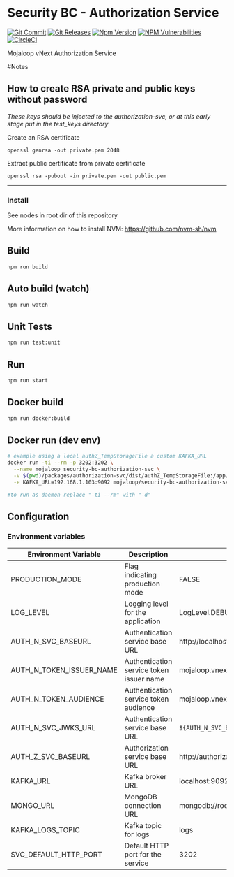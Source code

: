 # Security BC - Authorization Service

[![Git Commit](https://img.shields.io/github/last-commit/mojaloop/security-bc.svg?style=flat)](https://github.com/mojaloop/security-bc/commits/master)
[![Git Releases](https://img.shields.io/github/release/mojaloop/security-bc.svg?style=flat)](https://github.com/mojaloop/security-bc/releases)
[![Npm Version](https://img.shields.io/npm/v/@mojaloop-poc/security-bc.svg?style=flat)](https://www.npmjs.com/package/@mojaloop-poc/security-bc)
[![NPM Vulnerabilities](https://img.shields.io/snyk/vulnerabilities/npm/@mojaloop/security-bc.svg?style=flat)](https://www.npmjs.com/package/@mojaloop-poc/security-bc)
[![CircleCI](https://circleci.com/gh/mojaloop/security-bc.svg?style=svg)](https://circleci.com/gh/mojaloop/security-bc)

Mojaloop vNext Authorization Service


#Notes

## How to create RSA private and public keys without password

*These keys should be injected to the authorization-svc, or at this early stage put in the test_keys directory*

Create an RSA certificate

`openssl genrsa -out private.pem 2048`

Extract public certificate from private certificate

`openssl rsa -pubout -in private.pem -out public.pem`

---

### Install
See nodes in root dir of this repository

More information on how to install NVM: https://github.com/nvm-sh/nvm

## Build

```bash
npm run build
```

## Auto build (watch)

```bash
npm run watch
```

## Unit Tests

```bash
npm run test:unit
```


## Run

```bash
npm run start
```

## Docker build
```bash
npm run docker:build
```

## Docker run (dev env)
```bash
# example using a local authZ_TempStorageFile a custom KAFKA_URL
docker run -ti --rm -p 3202:3202 \
  --name mojaloop_security-bc-authorization-svc \
  -v $(pwd)/packages/authorization-svc/dist/authZ_TempStorageFile:/app/data/authZ_TempStorageFile \
  -e KAFKA_URL=192.168.1.103:9092 mojaloop/security-bc-authorization-svc

#to run as daemon replace "-ti --rm" with "-d"
```

## Configuration 

### Environment variables

| Environment Variable | Description    | Example Values         |
|---------------------|-----------------|-----------------------------------------|
| PRODUCTION_MODE      | Flag indicating production mode   | FALSE                  |
| LOG_LEVEL            | Logging level for the application                  | LogLevel.DEBUG        |
| AUTH_N_SVC_BASEURL | Authentication service base URL  |http://localhost:3201|
| AUTH_N_TOKEN_ISSUER_NAME    | Authentication service token issuer name           |   mojaloop.vnext.dev.default_issuer    |
| AUTH_N_TOKEN_AUDIENCE        | Authentication service token audience    |    mojaloop.vnext.dev.default_audience   |
| AUTH_N_SVC_JWKS_URL  | Authentication service base URL    | `${AUTH_N_SVC_BASEURL}/.well-known/jwks.json`        |
| AUTH_Z_SVC_BASEURL   | Authorization service base URL    | http://authorization-svc:3202           |
| KAFKA_URL       | Kafka broker URL     | localhost:9092          |
| MONGO_URL            | MongoDB connection URL             | mongodb://root:mongoDbPas42@localhost:27017/ |
| KAFKA_LOGS_TOPIC      | Kafka topic for logs          | logs    |
| SVC_DEFAULT_HTTP_PORT                 | Default HTTP port for the service                  | 3202  |
